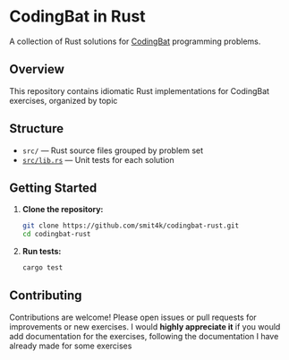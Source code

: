 # CodingBat in Rust

A collection of Rust solutions for [CodingBat](https://codingbat.com/) programming problems.

## Overview

This repository contains idiomatic Rust implementations for CodingBat exercises, organized by topic

## Structure

- `src/` — Rust source files grouped by problem set
- [``src/lib.rs``](src/lib.rs) — Unit tests for each solution

## Getting Started

1. **Clone the repository:**
    ```sh
    git clone https://github.com/smit4k/codingbat-rust.git
    cd codingbat-rust
    ```

2. **Run tests:**
    ```sh
    cargo test
    ```

## Contributing

Contributions are welcome! Please open issues or pull requests for improvements or new exercises.
I would **highly appreciate it** if you would add documentation for the exercises, following the documentation I have already made for some exercises